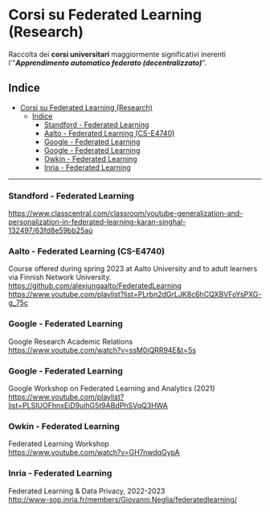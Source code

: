 # Corsi su Federated Learning (Research)
Raccolta dei **corsi universitari** maggiormente significativi inerenti l'"_**Apprendimento automatico federato (decentralizzato)**_".
 
## Indice
- [Corsi su Federated Learning (Research)](#corsi-su-federated-learning-research)
  - [Indice](#indice)
    - [Standford - Federated Learning](#standford---federated-learning)
    - [Aalto - Federated Learning (CS-E4740)](#aalto---federated-learning-cs-e4740)
    - [Google - Federated Learning](#google---federated-learning)
    - [Google - Federated Learning](#google---federated-learning-1)
    - [Owkin - Federated Learning](#owkin---federated-learning)
    - [Inria - Federated Learning](#inria---federated-learning)

 

-------------


### Standford - Federated Learning
https://www.classcentral.com/classroom/youtube-generalization-and-personalization-in-federated-learning-karan-singhal-132497/63fd8e59bb25aù


### Aalto - Federated Learning (CS-E4740)
Course offered during spring 2023 at Aalto University and to adult learners via Finnish Network University.
https://github.com/alexjungaalto/FederatedLearning     
https://www.youtube.com/playlist?list=PLrbn2dGrLJK8c6hCQXBVFoYsPXG-g_75c


### Google - Federated Learning 
Google Research Academic Relations   
https://www.youtube.com/watch?v=ssM0iQRR94E&t=5s    


### Google - Federated Learning 
Google Workshop on Federated Learning and Analytics (2021)    
https://www.youtube.com/playlist?list=PLSIUOFhnxEiD9uihG5t9ABdPhSVqQ3HWA


### Owkin - Federated Learning
Federated Learning Workshop    
https://www.youtube.com/watch?v=GH7nwdqGypA


### Inria - Federated Learning
Federated Learning & Data Privacy, 2022-2023    
http://www-sop.inria.fr/members/Giovanni.Neglia/federatedlearning/


